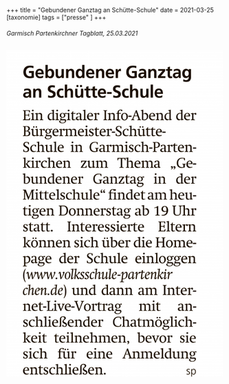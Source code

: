 +++
title = "Gebundener Ganztag an Schütte-Schule"
date = 2021-03-25
[taxonomie]
tags = ["presse" ]
+++

###### Garmisch Partenkirchner Tagblatt, 25.03.2021

[![](images/Garmisch-Partenkirchner-Tagblatt-25.03.202131-684x1024.png)](https://volksschule-partenkirchen.de/wp-content/uploads/Garmisch-Partenkirchner-Tagblatt-25.03.202131.pdf)

